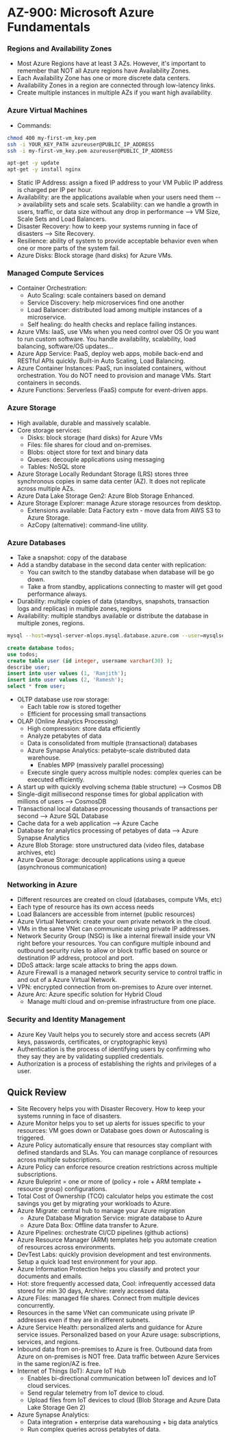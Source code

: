 # AZ-900: Microsoft Azure Fundamentals

### Regions and Availability Zones
- Most Azure Regions have at least 3 AZs. However, it's important to remember that NOT all Azure regions have Availability Zones.
- Each Availability Zone has one or more discrete data centers.
- Availability Zones in a region are connected through low-latency links.
- Create multiple instances in multiple AZs if you want high availability.

### Azure Virtual Machines
- Commands:
```bash
chmod 400 my-first-vm_key.pem
ssh -i YOUR_KEY_PATH azureuser@PUBLIC_IP_ADDRESS
ssh -i my-first-vm_key.pem azureuser@PUBLIC_IP_ADDRESS

apt-get -y update
apt-get -y install nginx
```
- Static IP Address: assign a fixed IP address to your VM Public IP address is charged per IP per hour.
- Availability: are the applications available when your users need them --> availability sets and scale sets.
Scalability: can we handle a growth in users, traffic, or data size without any drop in performance --> VM Size, Scale Sets and Load Balancers.
- Disaster Recovery: how to keep your systems running in face of disasters --> Site Recovery.
- Resilience: ability of system to provide acceptable behavior even when one or more parts of the system fail.
- Azure Disks: Block storage (hard disks) for Azure VMs.

### Managed Compute Services
- Container Orchestration:
    - Auto Scaling: scale containers based on demand
    - Service Discovery: help microservices find one another
    - Load Balancer: distributed load among multiple instances of a microservice.
    - Self healing: do health checks and replace failing instances.
- Azure VMs: IaaS, use VMs when you need control over OS Or you want to run custom software. You handle availability, scalability, load balancing, software/OS updates...
- Azure App Service: PaaS, deploy web apps, mobile back-end and RESTful APIs quickly. Built-in Auto Scaling, Load Balancing.
- Azure Container Instances: PaaS, run insolated containers, without orchestration. You do NOT need to provision and manage VMs. Start containers in seconds.
- Azure Functions: Serverless (FaaS) compute for event-driven apps.

### Azure Storage
- High available, durable and massively scalable.
- Core storage services:
    - Disks: block storage (hard disks) for Azure VMs
    - Files: file shares for cloud and on-premises.
    - Blobs: object store for text and binary data
    - Queues: decouple applications using messaging
    - Tables: NoSQL store
- Azure Storage Locally Redundant Storage (LRS) stores three synchronous copies in same data center (AZ). It does not replicate across multiple AZs.
- Azure Data Lake Storage Gen2: Azure Blob Storage Enhanced.
- Azure Storage Explorer: manage Azure storage resources from desktop.
    - Extensions available: Data Factory extn - move data from AWS S3 to Azure Storage.
    - AzCopy (alternative):  command-line utility.

### Azure Databases
- Take a snapshot: copy of the database
- Add a standby database in the second data center with replication:
    - You can switch to the standby database when database will be go down.
    - Take a from standby, applications connecting to master will get good performance always.
- Durability: multiple copies of data (standbys, snapshots, transaction logs and replicas) in multiple zones, regions
- Availability: multiple standbys available or distribute the database in multiple zones, regions.    
```bash
mysql --host=mysql-server-mlops.mysql.database.azure.com --user=mysqlserver -p
```
```sql
create database todos;
use todos;
create table user (id integer, username varchar(30) );
describe user;
insert into user values (1, 'Ranjith');
insert into user values (2, 'Ramesh');
select * from user;
```
- OLTP database use row storage:
    - Each table row is stored together
    - Efficient for processing small transactions
- OLAP (Online Analytics Processing)
    - High compression: store data efficiently
    - Analyze petabytes of data
    - Data is consolidated from multiple (transactional) databases
    - Azure Synapse Analytics: petabyte-scale distributed data warehouse.
        - Enables MPP (massively parallel processing)
    - Execute single query across multiple nodes: complex queries can be executed efficiently.
- A start up with quickly evolving schema (table structure) --> Cosmos DB
- Single-digit millisecond response times for global application with millions of users --> CosmosDB
- Transactional local database processing thousands of transactions per second --> Azure SQL Database
- Cache data for a web application --> Azure Cache
- Database for analytics processing of petabyes of data --> Azure Synapse Analytics
- Azure Blob Storage: store unstructured data (video files, database archives, etc)
- Azure Queue Storage: decouple applications using a queue (asynchronous communication)

### Networking in Azure
- Different resources are created on cloud (databases, compute VMs, etc)
- Each type of resource has its own access needs
- Load Balancers are accessible from internet (public resources)
- Azure Virtual Network: create your own private network in the cloud.
- VMs in the same VNet can communicate using private IP addresses.
- Network Security Group (NSG) is like a internal firewall inside your VN right before your resources. You can configure multiple inbound and outbound security rules to allow or block traffic based on source or destination IP address, protocol and port.
- DDoS attack: large scale attacks to bring the apps down.
- Azure Firewall is a managed network security service to control traffic in and out of a Azure Virtual Network.
- VPN: encrypted connection from on-premises to Azure over internet.
- Azure Arc: Azure specific solution for Hybrid Cloud
    - Manage multi cloud and on-premise infrastructure from one place.

### Security and Identity Management
- Azure Key Vault helps you to securely store and access secrets (API keys, passwords, certificates, or cryptographic keys)
- Authentication is the process of identifying users by confirming who they say they are by validating supplied credentials.
- Authorization is a process of establishing the rights and privileges of a user.


## Quick Review
- Site Recovery helps you with Disaster Recovery. How to keep your systems running in face of disasters.
- Azure Monitor helps you to set up alerts for issues specific to your resources: VM goes down or Database goes down or Autoscaling is triggered.
- Azure Policy automatically ensure that resources stay compliant with defined standards and SLAs. You can manage conpliance of resources across multiple subscriptions.
- Azure Policy can enforce resource creation restrictions across multiple subscriptions.
- Azure Buleprint = one or more of (policy + role + ARM template + resource group) configurations.
- Total Cost of Ownership (TCO) calculator helps you estimate the cost savings you get by migrating your workloads to Azure.
- Azure Migrate: central hub to manage your Azure migration
    - Azure Database Migration Service: migrate database to Azure
    - Azure Data Box: Offline data transfer to Azure.
- Azure Pipelines: orchestrate CI/CD pipelines (github actions)
- Azure Resource Manager (ARM) templates help you automate creation of resources across environments.
- DevTest Labs: quickly provision development and test environments. Setup a quick load test environment for your app.
- Azure Information Protection helps you classify and protect your documents and emails.
- Hot: store frequently accessed data, Cool: infrequently accessed data stored for min 30 days, Archive: rarely accessed data.
- Azure Files: managed file shares. Connect from multiple devices concurrently.
- Resources in the same VNet can communicate using private IP addresses even if they are in different subnets.
- Azure Service Health: personalized alerts and guidance for Azure service issues. Personalized based on your Azure usage: subscriptions, services, and regions.
- Inbound data from on-premises to Azure is free. Outbound data from Azure on on-premises is NOT free. Data traffic between Azure Services in the same region/AZ is free.
- Internet of Things (IoT): Azure IoT Hub
    - Enables bi-directional communication between IoT devices and IoT cloud services.
    - Send regular telemetry from IoT device to cloud.
    - Upload files from IoT devices to cloud (Blob Storage and Azure Data Lake Storage Gen 2)
- Azure Synapse Analytics: 
    - Data integration + enterprise data warehousing + big data analytics
    - Run complex queries across petabytes of data.
